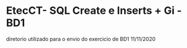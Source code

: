# EtecCT- SQL Create e Inserts + Gi -BD1
diretorio utilizado para o envio do exercicio de BD1
11/11/2020 

